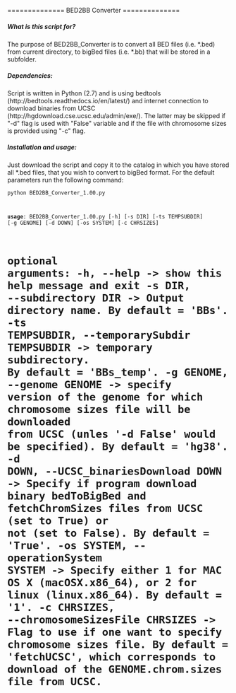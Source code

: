 ============== BED2BB Converter ==============

<h5>What is this script for?</h5>
The purpose of BED2BB_Converter is to convert all BED files (i.e. *.bed) from current directory, to bigBed files (i.e. *.bb) that will be stored in a subfolder.

<h5>Dependencies:</h5>
Script is written in Python (2.7) and is using bedtools (http://bedtools.readthedocs.io/en/latest/) and internet connection to download binaries from UCSC (http://hgdownload.cse.ucsc.edu/admin/exe/). The latter may be skipped if "-d" flag is used with "False" variable and if the file with chromosome sizes is provided using "-c" flag.

<h5>Installation and usage:</h5>
Just download the script and copy it to the catalog in which you have stored all *.bed files, that you wish to convert to bigBed format. 
For the default parameters run the following command:

<code>python BED2BB_Converter_1.00.py


<b>usage</b>: BED2BB_Converter_1.00.py [-h] [-s DIR] [-ts TEMPSUBDIR] [-g GENOME] [-d DOWN] [-os SYSTEM] [-c CHRSIZES]

optional arguments:
  -h, --help -> show this help message and exit
  -s DIR, --subdirectory DIR ->  Output directory name. By default = 'BBs'.
  -ts TEMPSUBDIR, --temporarySubdir TEMPSUBDIR -> temporary subdirectory. By default = 'BBs_temp'.
  -g GENOME, --genome GENOME -> specify version of the genome for which chromosome sizes file will be downloaded from UCSC (unles '-d False' would be specified). By default = 'hg38'.
  -d DOWN, --UCSC_binariesDownload DOWN -> Specify if program download binary bedToBigBed and fetchChromSizes files from UCSC (set to True) or not (set to False). By default = 'True'.
  -os SYSTEM, --operationSystem SYSTEM -> Specify either 1 for MAC OS X (macOSX.x86_64), or 2 for linux (linux.x86_64). By default = '1'.
  -c CHRSIZES, --chromosomeSizesFile CHRSIZES -> Flag to use if one want to specify chromosome sizes file. By default = 'fetchUCSC', which corresponds to download of the GENOME.chrom.sizes file from UCSC.
</code>
================================================

